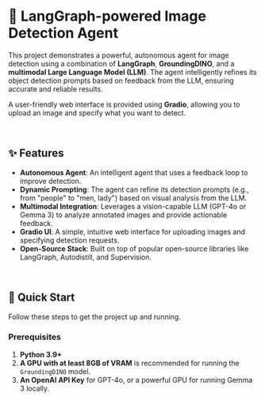 # 🤖 LangGraph-powered Image Detection Agent

This project demonstrates a powerful, autonomous agent for image detection using a combination of **LangGraph**, **GroundingDINO**, and a **multimodal Large Language Model (LLM)**. The agent intelligently refines its object detection prompts based on feedback from the LLM, ensuring accurate and reliable results.

A user-friendly web interface is provided using **Gradio**, allowing you to upload an image and specify what you want to detect.

<br>

## ✨ Features

- **Autonomous Agent**: An intelligent agent that uses a feedback loop to improve detection.
- **Dynamic Prompting**: The agent can refine its detection prompts (e.g., from "people" to "men, lady") based on visual analysis from the LLM.
- **Multimodal Integration**: Leverages a vision-capable LLM (GPT-4o or Gemma 3) to analyze annotated images and provide actionable feedback.
- **Gradio UI**: A simple, intuitive web interface for uploading images and specifying detection requests.
- **Open-Source Stack**: Built on top of popular open-source libraries like LangGraph, Autodistill, and Supervision.

<br>

## 🚀 Quick Start

Follow these steps to get the project up and running.

### Prerequisites

1.  **Python 3.9+**
2.  **A GPU with at least 8GB of VRAM** is recommended for running the `GroundingDINO` model.
3.  **An OpenAI API Key** for GPT-4o, or a powerful GPU for running Gemma 3 locally.
